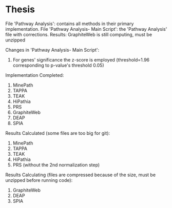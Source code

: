# Thesis
File 'Pathway Analysis': contains all methods in their primary implementation.
File 'Pathway Analysis- Main Script': the 'Pathway Analysis' file with corrections.
Results: GraphiteWeb is still computing, must be unzipped

Changes in 'Pathway Analysis- Main Script':
1. For genes' significance the z-score is employed (threshold=1.96 corresponding to p-value's threshold 0.05)

Implementation Completed:
1. MinePath
2. TAPPA
3. TEAK
4. HiPathia 
5. PRS
6. GraphiteWeb
7. DEAP
8. SPIA

Results Calculated (some files are too big for git):
1. MinePath
2. TAPPA
3. TEAK
4. HiPathia
5. PRS (without the 2nd normalization step)

Results Calculating (files are compressed because of the size, must be unzipped before running code):
1. GraphiteWeb 
2. DEAP
3. SPIA

